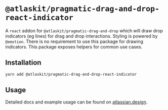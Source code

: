 # `@atlaskit/pragmatic-drag-and-drop-react-indicator`

A `react` addon for `@atlaskit/pragmatic-drag-and-drop` which will draw drop indicators (eg lines) for drag and drop interactions. Styling is powered by `@emotion`. There is no requirement to use this package for drawing indicators. This package exposes helpers for common use cases.

## Installation

```sh
yarn add @atlaskit/pragmatic-drag-and-drop-react-indicator
```

## Usage

Detailed docs and example usage can be found on [atlassian.design](https://atlassian.design/components/pragmatic-drag-and-drop/).
